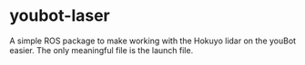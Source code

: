 # youbot-laser
A simple ROS package to make working with the Hokuyo lidar on the youBot easier. The only meaningful file is the launch file.
